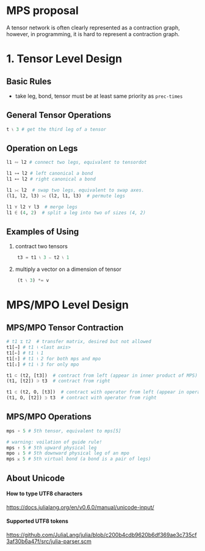 # MPS proposal
A tensor network is often clearly represented as a contraction graph, however, in programming, it is hard to represent a contraction graph. 

# 1. Tensor Level Design
## Basic Rules
* take leg, bond, tensor must be at least same priority as `prec-times`

## General Tensor Operations
```julia
t ⧷ 3 # get the third leg of a tensor
```

## Operation on Legs
```julia
l1 ∾ l2 # connect two legs, equivalent to tensordot

l1 ⊶ l2 # left canonical a bond
l1 ⊷ l2 # right canonical a bond

l1 ⪥ l2  # swap two legs, equivalent to swap axes.
(l1, l2, l3) ⪥ (l2, l1, l3)  # permute legs

l1 ⋎ l2 ⋎ l3  # merge legs
l1 ∈ (4, 2)  # split a leg into two of sizes (4, 2)
```

## Examples of Using
1. contract two tensors
```julia
    t3 = t1 ⧷ 3 ∾ t2 ⧷ 1
```
2. multiply a vector on a dimension of tensor
```julia
    (t ⧷ 3) *= v
```

# MPS/MPO Level Design

## MPS/MPO Tensor Contraction
```julia
# t1 ⌶ t2  # transfer matrix, desired but not allowed
t1[→] # t1 ⧷ <last axis>
t1[←] # t1 ⧷ 1
t1[↑] # t1 ⧷ 2 for both mps and mpo
t1[↓] # t1 ⧷ 3 for only mpo

t1 ⊂ (t2, [t3])  # contract from left (appear in inner product of MPS)
(t1, [t2]) ⊃ t3  # contract from right

t1 ⪽ (t2, O, [t3])  # contract with operator from left (appear in operator expectation of MPS)
(t1, O, [t2]) ⪾ t3  # contract with operator from right
```

## MPS/MPO Operations
```julia
mps ∘ 5 # 5th tensor, equivalent to mps[5]

# warning: voilation of guide rule!
mps ↑ 5 # 5th upward physical leg
mpo ↓ 5 # 5th downward physical leg of an mpo
mps ⨲ 5 # 5th virtual bond (a bond is a pair of legs)
```

## About Unicode
#### How to type UTF8 characters
https://docs.julialang.org/en/v0.6.0/manual/unicode-input/
#### Supported UTF8 tokens
https://github.com/JuliaLang/julia/blob/c200b4cdb9620b6df369ae3c735cf3af30b6a47f/src/julia-parser.scm
